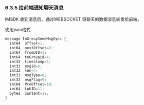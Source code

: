 ### 6.3.5 给前端通知聊天消息

IMSDK 收到消息后，通过WEBSOCKET 将聊天的数据消息转发给前端。

使用json格式

```js
message ImGroupSendMsgSync {
  int64  offset=1;
  int64  nextOffset=2;
  int64  fromUID=3;
  int64  toGroupid=4;
  int32  timestamp=5;
  int32  msgid=6;
  int32  len=7;
  int32  msgType=8;
  int32  msgFlag=9;
  int64	 PreOffset=10;
  int64  toUID=11;
  bytes  content=12;
}
```



